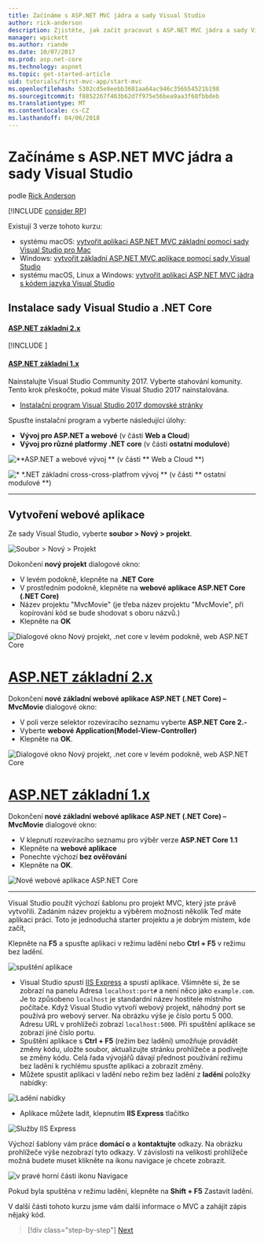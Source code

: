 ```yaml
---
title: Začínáme s ASP.NET MVC jádra a sady Visual Studio
author: rick-anderson
description: Zjistěte, jak začít pracovat s ASP.NET MVC jádra a sady Visual Studio.
manager: wpickett
ms.author: riande
ms.date: 10/07/2017
ms.prod: asp.net-core
ms.technology: aspnet
ms.topic: get-started-article
uid: tutorials/first-mvc-app/start-mvc
ms.openlocfilehash: 5302cd5e8eebb3601aa64ac946c356b54521b198
ms.sourcegitcommit: f8852267f463b62d7f975e56bea9aa3f68fbbdeb
ms.translationtype: MT
ms.contentlocale: cs-CZ
ms.lasthandoff: 04/06/2018
---
```

# <a name="get-started-with-aspnet-core-mvc-and-visual-studio"></a>Začínáme s ASP.NET MVC jádra a sady Visual Studio

podle [Rick Anderson](https://twitter.com/RickAndMSFT)

[!INCLUDE [consider RP](../../includes/razor.md)]

Existují 3 verze tohoto kurzu:

* systému macOS: [vytvořit aplikaci ASP.NET MVC základní pomocí sady Visual Studio pro Mac](xref:tutorials/first-mvc-app-mac/start-mvc)
* Windows: [vytvořit základní ASP.NET MVC aplikace pomocí sady Visual Studio](xref:tutorials/first-mvc-app/start-mvc)
* systému macOS, Linux a Windows: [vytvořit aplikaci ASP.NET MVC jádra s kódem jazyka Visual Studio](xref:tutorials/first-mvc-app-xplat/start-mvc)

## <a name="install-visual-studio-and-net-core"></a>Instalace sady Visual Studio a .NET Core

#### <a name="aspnet-core-2xtabaspnetcore2x"></a>[ASP.NET základní 2.x](#tab/aspnetcore2x/)
[!INCLUDE [](~/includes/net-core-prereqs.md)]

#### <a name="aspnet-core-1xtabaspnetcore1x"></a>[ASP.NET základní 1.x](#tab/aspnetcore1x/)
Nainstalujte Visual Studio Community 2017. Vyberte stahování komunity. Tento krok přeskočte, pokud máte Visual Studio 2017 nainstalována.

* [Instalační program Visual Studio 2017 domovské stránky](https://www.visualstudio.com/)

Spusťte instalační program a vyberte následující úlohy:

* **Vývoj pro ASP.NET a webové** (v části **Web a Cloud**)
* **Vývoj pro různé platformy .NET core** (v části **ostatní modulové**)

![**ASP.NET a webové vývoj ** (v části ** Web a Cloud **)](start-mvc/_static/web_workload.png)

![* *.NET základní cross-cross-platfrom vývoj ** (v části ** ostatní modulové **)](start-mvc/_static/x_plat_wl.png)

* * *
## <a name="create-a-web-app"></a>Vytvoření webové aplikace

Ze sady Visual Studio, vyberte **soubor > Nový > projekt**.

![Soubor > Nový > Projekt](start-mvc/_static/alt_new_project.png)

Dokončení **nový projekt** dialogové okno:

* V levém podokně, klepněte na **.NET Core**
* V prostředním podokně, klepněte na **webové aplikace ASP.NET Core (.NET Core)**
* Název projektu "MvcMovie" (je třeba název projektu "MvcMovie", při kopírování kód se bude shodovat s oboru názvů.)
* Klepněte na **OK**

![Dialogové okno Nový projekt, .net core v levém podokně, web ASP.NET Core ](start-mvc/_static/new_project2.png)


# <a name="aspnet-core-2xtabaspnetcore2x"></a>[ASP.NET základní 2.x](#tab/aspnetcore2x)

Dokončení **nové základní webové aplikace ASP.NET (.NET Core) – MvcMovie** dialogové okno:

* V poli verze selektor rozevíracího seznamu vyberte **ASP.NET Core 2.-**
* Vyberte **webové Application(Model-View-Controller)**
* Klepněte na **OK**.

![Dialogové okno Nový projekt, .net core v levém podokně, web ASP.NET Core ](start-mvc/_static/new_project22.png)

# <a name="aspnet-core-1xtabaspnetcore1x"></a>[ASP.NET základní 1.x](#tab/aspnetcore1x)

Dokončení **nové základní webové aplikace ASP.NET (.NET Core) – MvcMovie** dialogové okno:

* V klepnutí rozevíracího seznamu pro výběr verze **ASP.NET Core 1.1**
* Klepněte na **webové aplikace**
* Ponechte výchozí **bez ověřování**
* Klepněte na **OK**.

![Nové webové aplikace ASP.NET Core](start-mvc/_static/p3.png)

---

Visual Studio použít výchozí šablonu pro projekt MVC, který jste právě vytvořili. Zadáním název projektu a výběrem možnosti několik Teď máte aplikaci práci. Toto je jednoduchá starter projektu a je dobrým místem, kde začít,

Klepněte na **F5** a spusťte aplikaci v režimu ladění nebo **Ctrl + F5** v režimu bez ladění.
<!-- These images are also used by uid: tutorials/first-mvc-app-xplat/start-mvc -->
![spuštění aplikace](start-mvc/_static/1.png)

* Visual Studio spustí [IIS Express](https://docs.microsoft.com/iis/extensions/introduction-to-iis-express/iis-express-overview) a spustí aplikace. Všimněte si, že se zobrazí na panelu Adresa `localhost:port#` a není něco jako `example.com`. Je to způsobeno `localhost` je standardní název hostitele místního počítače. Když Visual Studio vytvoří webový projekt, náhodný port se používá pro webový server. Na obrázku výše je číslo portu 5 000. Adresu URL v prohlížeči zobrazí `localhost:5000`. Při spuštění aplikace se zobrazí jiné číslo portu.
* Spuštění aplikace s **Ctrl + F5** (režim bez ladění) umožňuje provádět změny kódu, uložte soubor, aktualizujte stránku prohlížeče a podívejte se změny kódu. Celá řada vývojářů dávají přednost používání režimu bez ladění k rychlému spusťte aplikaci a zobrazit změny.
* Můžete spustit aplikaci v ladění nebo režim bez ladění z **ladění** položky nabídky:

![Ladění nabídky](start-mvc/_static/debug_menu.png)

* Aplikace můžete ladit, klepnutím **IIS Express** tlačítko

![Služby IIS Express](start-mvc/_static/iis_express.png)

Výchozí šablony vám práce **domácí o** a **kontaktujte** odkazy. Na obrázku prohlížeče výše nezobrazí tyto odkazy. V závislosti na velikosti prohlížeče možná budete muset klikněte na ikonu navigace je chcete zobrazit.

![v pravé horní části ikonu Navigace](start-mvc/_static/2.png)

Pokud byla spuštěna v režimu ladění, klepněte na **Shift + F5** Zastavit ladění.

V další části tohoto kurzu jsme vám další informace o MVC a zahájit zápis nějaký kód.

> [!div class="step-by-step"]
> [Next](adding-controller.md)  
